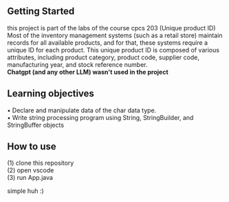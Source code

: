 ## Getting Started
this project is part of the labs of the course cpcs 203 
(Unique product ID) Most of the inventory management systems (such as a retail store) maintain records for all
available products, and for that, these systems require a unique ID for each product. This unique product ID is
composed of various attributes, including product category, product code, supplier code, manufacturing year, and
stock reference number.
<br>
__**Chatgpt (and any other LLM) wasn't used in the project**__ 

## Learning objectives
• Declare and manipulate data of the char data type. <br>
• Write string processing program using String, StringBuilder, and StringBuffer objects

## How to use
(1) clone this repository <br>
(2) open vscode <br>
(3) run App.java <br>

simple huh :)
